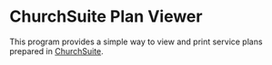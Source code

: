# ChurchSuite Plan Viewer
This program provides a simple way to view and print service plans prepared
in [ChurchSuite](https://churchsuite.com/).